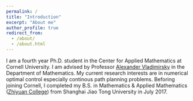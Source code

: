 ```yaml
---
permalink: /
title: "Introduction"
excerpt: "About me"
author_profile: true
redirect_from:
  - /about/
  - /about.html
---
```


I am a fourth year Ph.D. student in the Center for Applied Mathematics at Cornell University. I am advised by Professor [Alexander Vladimirsky](https://pi.math.cornell.edu/~vlad/) in the Department of Mathematics. My current research interests are in numerical optimal control especially continous path planning problems. Beforing joining Cornell, I completed my B.S. in Mathematics & Applied Mathematics ([Zhiyuan College](https://en.zhiyuan.sjtu.edu.cn/en)) from Shanghai Jiao Tong University in July 2017.
